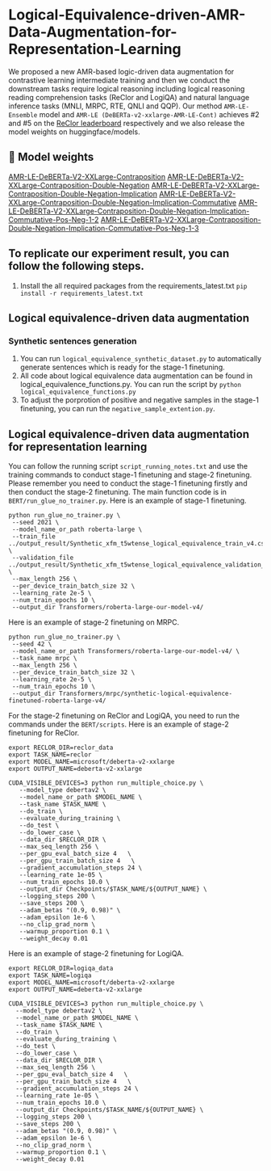# Logical-Equivalence-driven-AMR-Data-Augmentation-for-Representation-Learning

We proposed a new AMR-based logic-driven data augmentation for contrastive learning intermediate training and then we conduct the downstream tasks require logical reasoning including logical reasoning reading comprehension tasks (ReClor and LogiQA) and natural language inference tasks (MNLI, MRPC, RTE, QNLI and QQP). Our method `AMR-LE-Ensemble` model and `AMR-LE (DeBERTa-v2-xxlarge-AMR-LE-Cont)` achieves #2 and #5 on the [ReClor leaderboard](https://eval.ai/web/challenges/challenge-page/503/leaderboard/1347) respectively and we also release the model weights on huggingface/models.

## 🤗 Model weights
[AMR-LE-DeBERTa-V2-XXLarge-Contraposition](https://huggingface.co/qbao775/AMR-LE-DeBERTa-V2-XXLarge-Contraposition)
[AMR-LE-DeBERTa-V2-XXLarge-Contraposition-Double-Negation](https://huggingface.co/qbao775/AMR-LE-DeBERTa-V2-XXLarge-Contraposition-Double-Negation)
[AMR-LE-DeBERTa-V2-XXLarge-Contraposition-Double-Negation-Implication](https://huggingface.co/qbao775/AMR-LE-DeBERTa-V2-XXLarge-Contraposition-Double-Negation-Implication)
[AMR-LE-DeBERTa-V2-XXLarge-Contraposition-Double-Negation-Implication-Commutative](https://huggingface.co/qbao775/AMR-LE-DeBERTa-V2-XXLarge-Contraposition-Double-Negation-Implication-Commutative)
[AMR-LE-DeBERTa-V2-XXLarge-Contraposition-Double-Negation-Implication-Commutative-Pos-Neg-1-2](https://huggingface.co/qbao775/AMR-LE-DeBERTa-V2-XXLarge-Contraposition-Double-Negation-Implication-Commutative-Pos-Neg-1-2)
[AMR-LE-DeBERTa-V2-XXLarge-Contraposition-Double-Negation-Implication-Commutative-Pos-Neg-1-3](https://huggingface.co/qbao775/AMR-LE-DeBERTa-V2-XXLarge-Contraposition-Double-Negation-Implication-Commutative-Pos-Neg-1-3)

## To replicate our experiment result, you can follow the following steps.
1. Install the all required packages from the requirements_latest.txt `pip install -r requirements_latest.txt`

## Logical equivalence-driven data augmentation
### Synthetic sentences generation
1. You can run `logical_equivalence_synthetic_dataset.py` to automatically generate sentences which is ready for the stage-1 finetuning.
2. All code about logical equivalence data augmentation can be found in logical_equivalence_functions.py. You can run the script by `python logical_equivalence_functions.py`
3. To adjust the porprotion of positive and negative samples in the stage-1 finetuning, you can run the `negative_sample_extention.py`.
 
 ## Logical equivalence-driven data augmentation for representation learning
 You can follow the running script `script_running_notes.txt` and use the training commands to conduct stage-1 finetuning and stage-2 finetuning. Please remember you need to conduct the stage-1 finetuning firstly and then conduct the stage-2 finetuning. The main function code is in `BERT/run_glue_no_trainer.py`.
 Here is an example of stage-1 finetuning.
 ```
 python run_glue_no_trainer.py \
  --seed 2021 \
  --model_name_or_path roberta-large \
  --train_file ../output_result/Synthetic_xfm_t5wtense_logical_equivalence_train_v4.csv \
  --validation_file ../output_result/Synthetic_xfm_t5wtense_logical_equivalence_validation_v4.csv \
  --max_length 256 \
  --per_device_train_batch_size 32 \
  --learning_rate 2e-5 \
  --num_train_epochs 10 \
  --output_dir Transformers/roberta-large-our-model-v4/
 ```
 Here is an example of stage-2 finetuning on MRPC.
 ```
 python run_glue_no_trainer.py \
  --seed 42 \
  --model_name_or_path Transformers/roberta-large-our-model-v4/ \
  --task_name mrpc \
  --max_length 256 \
  --per_device_train_batch_size 32 \
  --learning_rate 2e-5 \
  --num_train_epochs 10 \
  --output_dir Transformers/mrpc/synthetic-logical-equivalence-finetuned-roberta-large-v4/
 ```
 

 
 For the stage-2 finetuning on ReClor and LogiQA, you need to run the commands under the `BERT/scripts`. 
 Here is an example of stage-2 finetuning for ReClor.
 ```
export RECLOR_DIR=reclor_data
export TASK_NAME=reclor
export MODEL_NAME=microsoft/deberta-v2-xxlarge
export OUTPUT_NAME=deberta-v2-xxlarge

CUDA_VISIBLE_DEVICES=3 python run_multiple_choice.py \
    --model_type debertav2 \
    --model_name_or_path $MODEL_NAME \
    --task_name $TASK_NAME \
    --do_train \
    --evaluate_during_training \
    --do_test \
    --do_lower_case \
    --data_dir $RECLOR_DIR \
    --max_seq_length 256 \
    --per_gpu_eval_batch_size 4   \
    --per_gpu_train_batch_size 4   \
    --gradient_accumulation_steps 24 \
    --learning_rate 1e-05 \
    --num_train_epochs 10.0 \
    --output_dir Checkpoints/$TASK_NAME/${OUTPUT_NAME} \
    --logging_steps 200 \
    --save_steps 200 \
    --adam_betas "(0.9, 0.98)" \
    --adam_epsilon 1e-6 \
    --no_clip_grad_norm \
    --warmup_proportion 0.1 \
    --weight_decay 0.01
  ```
 Here is an example of stage-2 finetuning for LogiQA.
  ```
export RECLOR_DIR=logiqa_data
export TASK_NAME=logiqa
export MODEL_NAME=microsoft/deberta-v2-xxlarge
export OUTPUT_NAME=deberta-v2-xxlarge

CUDA_VISIBLE_DEVICES=3 python run_multiple_choice.py \
    --model_type debertav2 \
    --model_name_or_path $MODEL_NAME \
    --task_name $TASK_NAME \
    --do_train \
    --evaluate_during_training \
    --do_test \
    --do_lower_case \
    --data_dir $RECLOR_DIR \
    --max_seq_length 256 \
    --per_gpu_eval_batch_size 4   \
    --per_gpu_train_batch_size 4   \
    --gradient_accumulation_steps 24 \
    --learning_rate 1e-05 \
    --num_train_epochs 10.0 \
    --output_dir Checkpoints/$TASK_NAME/${OUTPUT_NAME} \
    --logging_steps 200 \
    --save_steps 200 \
    --adam_betas "(0.9, 0.98)" \
    --adam_epsilon 1e-6 \
    --no_clip_grad_norm \
    --warmup_proportion 0.1 \
    --weight_decay 0.01
  ```
